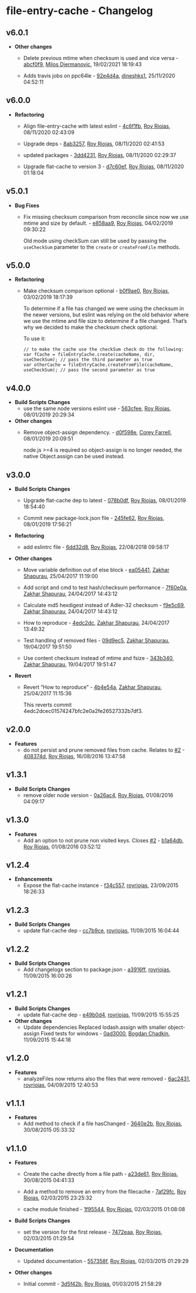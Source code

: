 file-entry-cache - Changelog
============================

v6.0.1
------

-   **Other changes**
    -   Delete previous mtime when checksum is used and vice versa - [abcf0f9](https://github.com/royriojas/file-entry-cache/commit/abcf0f9), [Milos Djermanovic](https://github.com/Milos%20Djermanovic), 19/02/2021 18:19:43

    -   Adds travis jobs on ppc64le - [92e4d4a](https://github.com/royriojas/file-entry-cache/commit/92e4d4a), [dineshks1](https://github.com/dineshks1), 25/11/2020 04:52:11

v6.0.0
------

-   **Refactoring**
    -   Align file-entry-cache with latest eslint - [4c6f1fb](https://github.com/royriojas/file-entry-cache/commit/4c6f1fb), [Roy Riojas](https://github.com/Roy%20Riojas), 08/11/2020 02:43:09

    -   Upgrade deps - [8ab3257](https://github.com/royriojas/file-entry-cache/commit/8ab3257), [Roy Riojas](https://github.com/Roy%20Riojas), 08/11/2020 02:41:53

    -   updated packages - [3dd4231](https://github.com/royriojas/file-entry-cache/commit/3dd4231), [Roy Riojas](https://github.com/Roy%20Riojas), 08/11/2020 02:29:37

    -   Upgrade flat-cache to version 3 - [d7c60ef](https://github.com/royriojas/file-entry-cache/commit/d7c60ef), [Roy Riojas](https://github.com/Roy%20Riojas), 08/11/2020 01:18:04

v5.0.1
------

-   **Bug Fixes**
    -   Fix missing checksum comparison from reconcile since now we use mtime and size by default. - [e858aa9](https://github.com/royriojas/file-entry-cache/commit/e858aa9), [Roy Riojas](https://github.com/Roy%20Riojas), 04/02/2019 09:30:22

        Old mode using checkSum can still be used by passing the `useCheckSum` parameter to the `create` or `createFromFile` methods.

v5.0.0
------

-   **Refactoring**
    -   Make checksum comparison optional - [b0f9ae0](https://github.com/royriojas/file-entry-cache/commit/b0f9ae0), [Roy Riojas](https://github.com/Roy%20Riojas), 03/02/2019 18:17:39

        To determine if a file has changed we were using the checksum in the newer versions, but eslint was relying on the old behavior where we use the mtime and file size to determine if a file changed. That’s why we decided to make the checksum check optional.

        To use it:

            // to make the cache use the checkSum check do the following:
            var fCache = fileEntryCache.create(cacheName, dir, useCheckSum); // pass the third parameter as true
            var otherCache = fileEntryCache.createFromFile(cacheName, useCheckSum); // pass the second parameter as true

v4.0.0
------

-   **Build Scripts Changes**
    -   use the same node versions eslint use - [563cfee](https://github.com/royriojas/file-entry-cache/commit/563cfee), [Roy Riojas](https://github.com/Roy%20Riojas), 08/01/2019 20:29:34
-   **Other changes**
    -   Remove object-assign dependency. - [d0f598e](https://github.com/royriojas/file-entry-cache/commit/d0f598e), [Corey Farrell](https://github.com/Corey%20Farrell), 08/01/2019 20:09:51

        node.js &gt;=4 is required so object-assign is no longer needed, the native Object.assign can be used instead.

v3.0.0
------

-   **Build Scripts Changes**
    -   Upgrade flat-cache dep to latest - [078b0df](https://github.com/royriojas/file-entry-cache/commit/078b0df), [Roy Riojas](https://github.com/Roy%20Riojas), 08/01/2019 18:54:40

    -   Commit new package-lock.json file - [245fe62](https://github.com/royriojas/file-entry-cache/commit/245fe62), [Roy Riojas](https://github.com/Roy%20Riojas), 08/01/2019 17:56:21

-   **Refactoring**
    -   add eslintrc file - [6dd32d8](https://github.com/royriojas/file-entry-cache/commit/6dd32d8), [Roy Riojas](https://github.com/Roy%20Riojas), 22/08/2018 09:58:17
-   **Other changes**
    -   Move variable definition out of else block - [ea05441](https://github.com/royriojas/file-entry-cache/commit/ea05441), [Zakhar Shapurau](https://github.com/Zakhar%20Shapurau), 25/04/2017 11:19:00

    -   Add script and cmd to test hash/checksum performance - [7f60e0a](https://github.com/royriojas/file-entry-cache/commit/7f60e0a), [Zakhar Shapurau](https://github.com/Zakhar%20Shapurau), 24/04/2017 14:43:12

    -   Calculate md5 hexdigest instead of Adler-32 checksum - [f9e5c69](https://github.com/royriojas/file-entry-cache/commit/f9e5c69), [Zakhar Shapurau](https://github.com/Zakhar%20Shapurau), 24/04/2017 14:43:12

    -   How to reproduce - [4edc2dc](https://github.com/royriojas/file-entry-cache/commit/4edc2dc), [Zakhar Shapurau](https://github.com/Zakhar%20Shapurau), 24/04/2017 13:49:32

    -   Test handling of removed files - [09d9ec5](https://github.com/royriojas/file-entry-cache/commit/09d9ec5), [Zakhar Shapurau](https://github.com/Zakhar%20Shapurau), 19/04/2017 19:51:50

    -   Use content checksum instead of mtime and fsize - [343b340](https://github.com/royriojas/file-entry-cache/commit/343b340), [Zakhar Shapurau](https://github.com/Zakhar%20Shapurau), 19/04/2017 19:51:47

-   **Revert**
    -   Revert “How to reproduce” - [4b4e54a](https://github.com/royriojas/file-entry-cache/commit/4b4e54a), [Zakhar Shapurau](https://github.com/Zakhar%20Shapurau), 25/04/2017 11:15:36

        This reverts commit 4edc2dcec01574247bfc2e0a2fe26527332b7df3.

v2.0.0
------

-   **Features**
    -   do not persist and prune removed files from cache. Relates to [\#2](https://github.com/royriojas/file-entry-cache/issues/2) - [408374d](https://github.com/royriojas/file-entry-cache/commit/408374d), [Roy Riojas](https://github.com/Roy%20Riojas), 16/08/2016 13:47:58

v1.3.1
------

-   **Build Scripts Changes**
    -   remove older node version - [0a26ac4](https://github.com/royriojas/file-entry-cache/commit/0a26ac4), [Roy Riojas](https://github.com/Roy%20Riojas), 01/08/2016 04:09:17

v1.3.0
------

-   **Features**
    -   Add an option to not prune non visited keys. Closes [\#2](https://github.com/royriojas/file-entry-cache/issues/2) - [b1a64db](https://github.com/royriojas/file-entry-cache/commit/b1a64db), [Roy Riojas](https://github.com/Roy%20Riojas), 01/08/2016 03:52:12

v1.2.4
------

-   **Enhancements**
    -   Expose the flat-cache instance - [f34c557](https://github.com/royriojas/file-entry-cache/commit/f34c557), [royriojas](https://github.com/royriojas), 23/09/2015 18:26:33

v1.2.3
------

-   **Build Scripts Changes**
    -   update flat-cache dep - [cc7b9ce](https://github.com/royriojas/file-entry-cache/commit/cc7b9ce), [royriojas](https://github.com/royriojas), 11/09/2015 16:04:44

v1.2.2
------

-   **Build Scripts Changes**
    -   Add changelogx section to package.json - [a3916ff](https://github.com/royriojas/file-entry-cache/commit/a3916ff), [royriojas](https://github.com/royriojas), 11/09/2015 16:00:26

v1.2.1
------

-   **Build Scripts Changes**
    -   update flat-cache dep - [e49b0d4](https://github.com/royriojas/file-entry-cache/commit/e49b0d4), [royriojas](https://github.com/royriojas), 11/09/2015 15:55:25
-   **Other changes**
    -   Update dependencies Replaced lodash.assign with smaller object-assign Fixed tests for windows - [0ad3000](https://github.com/royriojas/file-entry-cache/commit/0ad3000), [Bogdan Chadkin](https://github.com/Bogdan%20Chadkin), 11/09/2015 15:44:18

v1.2.0
------

-   **Features**
    -   analyzeFiles now returns also the files that were removed - [6ac2431](https://github.com/royriojas/file-entry-cache/commit/6ac2431), [royriojas](https://github.com/royriojas), 04/09/2015 12:40:53

v1.1.1
------

-   **Features**
    -   Add method to check if a file hasChanged - [3640e2b](https://github.com/royriojas/file-entry-cache/commit/3640e2b), [Roy Riojas](https://github.com/Roy%20Riojas), 30/08/2015 05:33:32

v1.1.0
------

-   **Features**
    -   Create the cache directly from a file path - [a23de61](https://github.com/royriojas/file-entry-cache/commit/a23de61), [Roy Riojas](https://github.com/Roy%20Riojas), 30/08/2015 04:41:33

    -   Add a method to remove an entry from the filecache - [7af29fc](https://github.com/royriojas/file-entry-cache/commit/7af29fc), [Roy Riojas](https://github.com/Roy%20Riojas), 02/03/2015 23:25:32

    -   cache module finished - [1f95544](https://github.com/royriojas/file-entry-cache/commit/1f95544), [Roy Riojas](https://github.com/Roy%20Riojas), 02/03/2015 01:08:08

-   **Build Scripts Changes**
    -   set the version for the first release - [7472eaa](https://github.com/royriojas/file-entry-cache/commit/7472eaa), [Roy Riojas](https://github.com/Roy%20Riojas), 02/03/2015 01:29:54
-   **Documentation**
    -   Updated documentation - [557358f](https://github.com/royriojas/file-entry-cache/commit/557358f), [Roy Riojas](https://github.com/Roy%20Riojas), 02/03/2015 01:29:29
-   **Other changes**
    -   Initial commit - [3d5f42b](https://github.com/royriojas/file-entry-cache/commit/3d5f42b), [Roy Riojas](https://github.com/Roy%20Riojas), 01/03/2015 21:58:29
